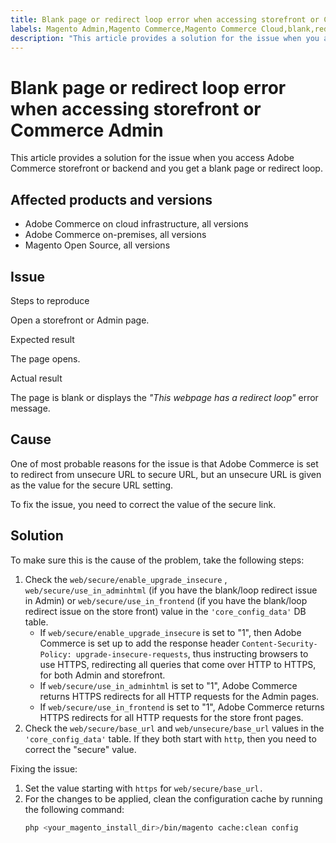 ```yaml
---
title: Blank page or redirect loop error when accessing storefront or Commerce Admin
labels: Magento Admin,Magento Commerce,Magento Commerce Cloud,blank,redirect,troubleshooting,Commerce Admin,Adobe Commerce,cloud infrastructure,on-premises,Magento Open Source
description: "This article provides a solution for the issue when you access Adobe Commerce storefront or backend and you get a blank page or redirect loop."
---
```


# Blank page or redirect loop error when accessing storefront or Commerce Admin

This article provides a solution for the issue when you access Adobe Commerce storefront or backend and you get a blank page or redirect loop.

## Affected products and versions

* Adobe Commerce on cloud infrastructure, all versions
* Adobe Commerce on-premises, all versions
* Magento Open Source, all versions

## Issue

 <span class="wysiwyg-underline">Steps to reproduce</span>

Open a storefront or Admin page.

 <span class="wysiwyg-underline">Expected result</span>

The page opens.

 <span class="wysiwyg-underline">Actual result</span>

The page is blank or displays the *"This webpage has a redirect loop"* error message.

## Cause

One of most probable reasons for the issue is that Adobe Commerce is set to redirect from unsecure URL to secure URL, but an unsecure URL is given as the value for the secure URL setting.

To fix the issue, you need to correct the value of the secure link.

## Solution

To make sure this is the cause of the problem, take the following steps:

1. Check the `web/secure/enable_upgrade_insecure` , `web/secure/use_in_adminhtml` (if you have the blank/loop redirect issue in Admin) or `web/secure/use_in_frontend` (if you have the blank/loop redirect issue on the store front) value in the `'core_config_data'` DB table.
    * If `web/secure/enable_upgrade_insecure` is set to "1", then Adobe Commerce is set up to add the response header `Content-Security-Policy: upgrade-insecure-requests`, thus instructing browsers to use HTTPS, redirecting all queries that come over HTTP
    to HTTPS, for both Admin and storefront.
    * If `web/secure/use_in_adminhtml` is set to "1", Adobe Commerce returns HTTPS redirects for all HTTP requests for the Admin pages.
    * If `web/secure/use_in_frontend` is set to "1", Adobe Commerce returns HTTPS redirects for all HTTP requests for the store front pages.
1. Check the `web/secure/base_url` and `web/unsecure/base_url` values in the `'core_config_data'` table. If they both start with    `http`, then you need to correct the "secure" value.

Fixing the issue:

1. Set the value starting with `https` for `web/secure/base_url.`
1. For the changes to be applied, clean the configuration cache by running the following command:
    ```bash
    php <your_magento_install_dir>/bin/magento cache:clean config
    ```